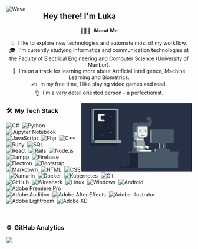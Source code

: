 <img alt="Wave" src="https://media4.giphy.com/media/3oKIPsx2VAYAgEHC12/200.gif" width='100' align="left"/><h2>Hey there! I'm Luka</h2>

<p align="center">
  👨🏻‍💻 &nbsp;<b>About Me</b><br/>
  <br/>
💡 &nbsp;I like to explore new technologies and automate most of my workflow.<br/>
🎓 &nbsp;I'm currently studying Informatics and communication technologies at the Faculty of Electrical Engineering and Computer Science (University of Maribor).<br/>
🌱 &nbsp;I'm on a track for learning more about Artificial Intelligence, Machine Learning and Biometrics.<br/>
✍️ &nbsp;In my free time, I like playing video games and read.<br/>
👌 &nbsp;I'm a very detail oriented person - a perfectionist.
</p>
<img alt="Night Coding" src="https://raw.githubusercontent.com/AVS1508/AVS1508/master/assets/Night-Coding.gif" align="right" margin="20"/>

### 🛠 &nbsp;My Tech Stack

![C#](https://img.shields.io/badge/-C%23-05122A?style=flat&logo=C#&logoColor=239120)&nbsp;
![Python](https://img.shields.io/badge/-Python-05122A?style=flat&logo=python)&nbsp;
![Jupyter Notebook](https://img.shields.io/badge/-Jupyter%20Notebook-05122A?style=flat&logo=jupyter)&nbsp;
![JavaScript](https://img.shields.io/badge/-JavaScript-05122A?style=flat&logo=javascript)&nbsp;
![Php](https://img.shields.io/badge/-Php-05122A?style=flat&logo=php)&nbsp;
![C++](https://img.shields.io/badge/-C++-05122A?style=flat&logo=C%2B%2B&logoColor=00599C)&nbsp;
![Ruby](https://img.shields.io/badge/-Ruby-05122A?style=flat&logo=Ruby&logoColor=C70039)&nbsp;
![SQL](https://img.shields.io/badge/-SQL-05122A?style=flat&logo=mysql)\
![React](https://img.shields.io/badge/-React-05122A?style=flat&logo=react)&nbsp;
![Rails](https://img.shields.io/badge/-Rails-05122A?style=flat&logo=ruby-on-rails&logoColor=C70039)&nbsp;
![Node.js](https://img.shields.io/badge/-Node.js-05122A?style=flat&logo=node.js)&nbsp;
![Xampp](https://img.shields.io/badge/-Xampp-05122A?style=flat&logo=xampp)&nbsp;
![Firebase](https://img.shields.io/badge/-Firebase-05122A?style=flat&logo=firebase)&nbsp;
![Electron](https://img.shields.io/badge/-Electron-05122A?style=flat&logo=electron)&nbsp;
![Bootstrap](https://img.shields.io/badge/-Bootstrap-05122A?style=flat&logo=bootstrap&logoColor=563D7C)\
![Markdown](https://img.shields.io/badge/-Markdown-05122A?style=flat&logo=markdown)&nbsp;
![HTML](https://img.shields.io/badge/-HTML-05122A?style=flat&logo=HTML5)&nbsp;
![CSS](https://img.shields.io/badge/-CSS-05122A?style=flat&logo=CSS3&logoColor=2862E9)&nbsp;
![Xamarin](https://img.shields.io/badge/-Xamarin-05122A?style=flat&logo=xamarin)&nbsp;
![Docker](https://img.shields.io/badge/-Docker-05122A?style=flat&logo=docker)&nbsp;
![Kubernetes](https://img.shields.io/badge/-Kubernetes-05122A?style=flat&logo=kubernetes)&nbsp;
![Git](https://img.shields.io/badge/-Git-05122A?style=flat&logo=git)\
![GitHub](https://img.shields.io/badge/-GitHub-05122A?style=flat&logo=github)&nbsp;
![Wireshark](https://img.shields.io/badge/-Wireshark-05122A?style=flat&logo=wireshark)&nbsp;
![Linux](https://img.shields.io/badge/-Linux-05122A?style=flat&logo=linux)&nbsp;
![Windows](https://img.shields.io/badge/-Windows-05122A?style=flat&logo=windows)&nbsp;
![Android](https://img.shields.io/badge/-Android-05122A?style=flat&logo=android)&nbsp;
![Adobe Premiere Pro](https://img.shields.io/badge/-Premiere%20Pro-05122A?style=flat&logo=adobe-premiere-pro&logoColor=B788BC)\
![Adobe Audition](https://img.shields.io/badge/-Audition-05122A?style=flat&logo=adobe-audition&logoColor=73CBCC)&nbsp;
![Adobe After Effects](https://img.shields.io/badge/-After%20Effects-05122A?style=flat&logo=adobe-after-effects&logoColor=AF8DC0)&nbsp;
![Adobe Illustrator](https://img.shields.io/badge/-Illustrator-05122A?style=flat&logo=adobe-illustrator)&nbsp;
![Adobe Lightroom](https://img.shields.io/badge/-Lightroom-05122A?style=flat&logo=adobe-lightroom&logoColor=AFD4DD)&nbsp;
![Adobe XD](https://img.shields.io/badge/-XD-05122A?style=flat&logo=adobe-xd&logoColor=FF2AC0)&nbsp;

<br />

### ⚙️ &nbsp;GitHub Analytics

<p align="left">
<a href="https://github.com/Quiirex">
  <img height="180em" src="https://github-readme-stats-eight-theta.vercel.app/api?username=Quiirex&show_icons=true&theme=algolia&include_all_commits=true&count_private=true"/>
</a>
</p>
